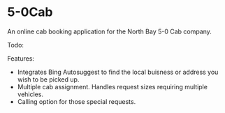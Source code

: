 # 5-0Cab

An online cab booking application for the North Bay 5-0 Cab company.

Todo:

Features:

- Integrates Bing Autosuggest to find the local buisness or address you wish to be picked up.
- Multiple cab assignment. Handles request sizes requiring multiple vehicles.
- Calling option for those special requests.

